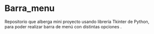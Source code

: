 # Barra_menu
Repositorio que alberga mini proyecto usando librería Tkinter de Python, para poder realizar barra de menú con distintas opciones .
